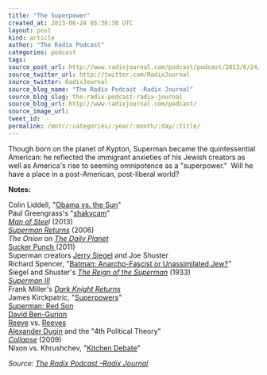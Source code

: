 ```yaml
---
title: "The Superpower"
created_at: 2013-06-24 05:36:30 UTC
layout: post
kind: article
author: "The Radix Podcast"
categories: podcast
tags: 
source_post_url: http://www.radixjournal.com/podcast/podcast/2013/6/24/the-superpower
source_twitter_url: http://twitter.com/RadixJournal
source_twitter: RadixJournal
source_blog_name: "The Radix Podcast -Radix Journal"
source_blog_slug: the-radix-podcast-radix-journal
source_blog_url: http://www.radixjournal.com/podcast/
source_image_url: 
tweet_id:
permalink: /mntr/:categories/:year/:month/:day/:title/
---
```

<p>Though born on the planet of Kypton, Superman became the quintessential American: he reflected the immigrant anxieties of his Jewish creators as well as America's rise to seeming omnipotence as a "superpower." &nbsp;Will he have a place in a post-American, post-liberal world? &nbsp; &nbsp;&nbsp;</p>



<p><strong>Notes:</strong></p><p><span>Colin Liddell, "</span><a href="http://alternativeright.com/blog/2013/6/20/the-sun-declares-war-on-obama">Obama vs. the Sun</a><span>"</span><br><span>Paul Greengrass's "</span><a href="http://www.cinemablend.com/new/Interview-Paul-Greengrass-Explains-The-Shaky-Cam-17539.html">shakycam</a><span>"&nbsp;</span><br><em><a href="http://www.imdb.com/title/tt0770828/">Man of Stee</a>l&nbsp;</em><span>(2013)</span><br><em><a href="http://www.imdb.com/title/tt0348150/">Superman Returns</a>&nbsp;</em><span>(2006)&nbsp;</span><br><em>The Onion</em><span>&nbsp;on&nbsp;</span><em><a href="http://www.theonion.com/articles/economically-healthy-daily-planet-now-most-unreali,28718/">The Daily Planet</a></em><br><a href="http://www.imdb.com/title/tt0978764/">Sucker Punch&nbsp;</a><span>(2011)</span><br><span>Superman creators&nbsp;</span><a href="https://en.wikipedia.org/wiki/Jerry_Siegel">Jerry Siegel</a><span>&nbsp;and&nbsp;Joe Shuster</span><br><span>Richard Spencer, "</span><a href="http://altright-archive.net/main/blogs/zeitgeist/batman/">Batman: Anarcho-Fascist or Unassimilated Jew?</a><span>"</span><br><span>Siegel and Shuster's&nbsp;</span><a href="http://en.wikipedia.org/wiki/The_Reign_of_the_Superman"><em>The Reign of the Superman</em></a><span>&nbsp;(1933)</span><br><em><a href="http://www.youtube.com/watch?v=UiwduaIGVVE">Superman III</a></em><br><span>Frank Miller's&nbsp;</span><em><a href="http://www.amazon.com/gp/product/1563893428/ref=as_li_ss_tl?ie=UTF8&amp;camp=1789&amp;creative=390957&amp;creativeASIN=1563893428&amp;linkCode=as2&amp;tag=alterright-20">Dark Knight Returns</a></em><br><span>James Kirckpatric, "</span><a href="http://altright-archive.net/main/the-magazine/superpowers/">Superpowers</a><span>"</span><br><a href="http://www.amazon.com/gp/product/1401201911/ref=as_li_ss_tl?ie=UTF8&amp;camp=1789&amp;creative=390957&amp;creativeASIN=1401201911&amp;linkCode=as2&amp;tag=alterright-20">Superman: Red Son</a><br><a href="http://en.wikipedia.org/wiki/David_Ben-Gurion">David Ben-Gurion</a><br><a href="http://en.wikipedia.org/wiki/Christopher_Reeve">Reeve</a><span>&nbsp;vs.&nbsp;</span><a href="http://en.wikipedia.org/wiki/George_Reeves">Reeves</a><br><a href="http://www.counter-currents.com/2012/09/unthinking-liberalism/">Alexander Dugin</a><span>&nbsp;and the "4th Political Theory"&nbsp;</span><br><a href="http://www.imdb.com/title/tt1503769/"><em>Collapse</em></a><span>&nbsp;(2009)&nbsp;</span><br><span>Nixon vs. Khrushchev, "</span><a href="http://www.youtube.com/watch?v=-CvQOuNecy4">Kitchen Debate</a><span>"</span></p><div class="">
    <i>Source: <a href="http://www.radixjournal.com/podcast/">The Radix Podcast -Radix Journal</a></i>
</div>

